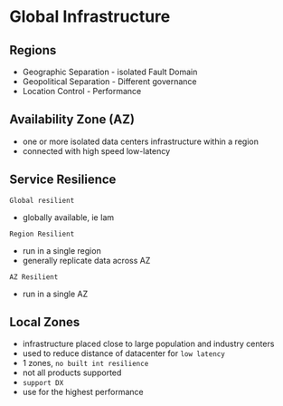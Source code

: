 # Global Infrastructure

## Regions

- Geographic Separation - isolated Fault Domain
- Geopolitical Separation - Different governance
- Location Control - Performance

## Availability Zone (AZ)

- one or more isolated data centers infrastructure within a region
- connected with high speed low-latency

## Service Resilience

`Global resilient`
- globally available, ie Iam

`Region Resilient`
- run in a single region
- generally replicate data across AZ

`AZ Resilient`
- run in a single AZ

## Local Zones

- infrastructure placed close to large population and industry centers
- used to reduce distance of datacenter for `low latency`
- 1 zones, `no built int resilience`
- not all products supported
- `support DX`
- use for the highest performance
